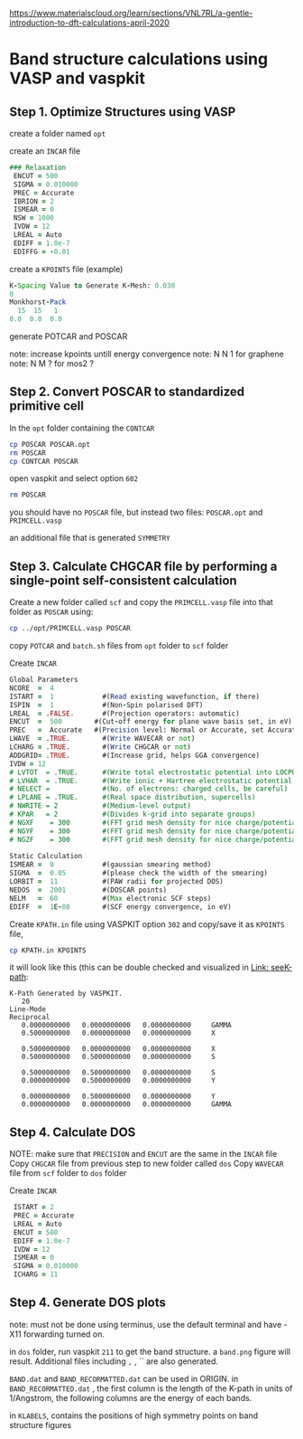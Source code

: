 https://www.materialscloud.org/learn/sections/VNL7RL/a-gentle-introduction-to-dft-calculations-april-2020

# Band structure calculations using VASP and vaspkit

## Step 1. Optimize Structures using VASP

create a folder named `opt`

create an `INCAR` file
```fortran
### Relaxation 
 ENCUT = 500
 SIGMA = 0.010000
 PREC = Accurate
 IBRION = 2
 ISMEAR = 0
 NSW = 1000
 IVDW = 12                             
 LREAL = Auto
 EDIFF = 1.0e-7
 EDIFFG = -0.01
```
create a `KPOINTS` file (example)
```fortran
K-Spacing Value to Generate K-Mesh: 0.030
0
Monkhorst-Pack
  15  15   1
0.0  0.0  0.0
```

generate POTCAR and POSCAR

note: increase kpoints untill energy convergence
note: N N 1 for graphene
note: N M ? for mos2 ? 

## Step 2. Convert POSCAR to standardized primitive cell

In the `opt` folder containing the `CONTCAR` 

```bash
cp POSCAR POSCAR.opt
rm POSCAR 
cp CONTCAR POSCAR
```
open vaspkit and select option `602`
```bash
rm POSCAR
```
you should have no `POSCAR` file, but instead two files: `POSCAR.opt` and `PRIMCELL.vasp`

an additional file that is generated `SYMMETRY` 


## Step 3. Calculate CHGCAR file by performing a single-point self-consistent calculation

Create a new folder called `scf` and copy the `PRIMCELL.vasp` file into that folder as `POSCAR` using:

```bash
cp ../opt/PRIMCELL.vasp POSCAR
```

copy `POTCAR` and `batch.sh` files from `opt` folder to `scf` folder

Create `INCAR`
```fortran
Global Parameters
NCORE  =  4
ISTART =  1            #(Read existing wavefunction, if there)
ISPIN  =  1            #(Non-Spin polarised DFT)
LREAL  = .FALSE.       #(Projection operators: automatic)
ENCUT  =  500        #(Cut-off energy for plane wave basis set, in eV)
PREC   =  Accurate   #(Precision level: Normal or Accurate, set Accurate when perform structure lattice relaxation calculation)
LWAVE  = .TRUE.        #(Write WAVECAR or not)
LCHARG = .TRUE.        #(Write CHGCAR or not)
ADDGRID= .TRUE.        #(Increase grid, helps GGA convergence)
IVDW = 12 
# LVTOT  = .TRUE.      #(Write total electrostatic potential into LOCPOT or not)
# LVHAR  = .TRUE.      #(Write ionic + Hartree electrostatic potential into LOCPOT or not)
# NELECT =             #(No. of electrons: charged cells, be careful)
# LPLANE = .TRUE.      #(Real space distribution, supercells)
# NWRITE = 2           #(Medium-level output)
# KPAR   = 2           #(Divides k-grid into separate groups)
# NGXF    = 300        #(FFT grid mesh density for nice charge/potential plots)
# NGYF    = 300        #(FFT grid mesh density for nice charge/potential plots)
# NGZF    = 300        #(FFT grid mesh density for nice charge/potential plots)
 
Static Calculation
ISMEAR =  0            #(gaussian smearing method)
SIGMA  =  0.05         #(please check the width of the smearing)
LORBIT =  11           #(PAW radii for projected DOS)
NEDOS  =  2001         #(DOSCAR points)
NELM   =  60           #(Max electronic SCF steps)
EDIFF  =  1E-08        #(SCF energy convergence, in eV)
```

Create `KPATH.in` file  using VASPKIT option `302` and copy/save it as `KPOINTS` file, 

```bash
cp KPATH.in KPOINTS
```
it will look like this (this can be double checked and visualized in [Link: seeK-path](https://www.materialscloud.org/work/tools/seekpath):

```plaintext
K-Path Generated by VASPKIT.
   20
Line-Mode
Reciprocal
   0.0000000000   0.0000000000   0.0000000000     GAMMA          
   0.5000000000   0.0000000000   0.0000000000     X              
 
   0.5000000000   0.0000000000   0.0000000000     X              
   0.5000000000   0.5000000000   0.0000000000     S              
 
   0.5000000000   0.5000000000   0.0000000000     S              
   0.0000000000   0.5000000000   0.0000000000     Y              
 
   0.0000000000   0.5000000000   0.0000000000     Y              
   0.0000000000   0.0000000000   0.0000000000     GAMMA    
```

## Step 4. Calculate DOS

NOTE: make sure that `PRECISION` and `ENCUT` are the same in the `INCAR` file
Copy `CHGCAR` file from previous step to new folder called `dos`
Copy `WAVECAR` file from `scf` folder to `dos` folder

Create `INCAR`
```fortran
 ISTART = 2
 PREC = Accurate
 LREAL = Auto
 ENCUT = 500
 EDIFF = 1.0e-7
 IVDW = 12    
 ISMEAR = 0
 SIGMA = 0.010000
 ICHARG = 11
```
## Step 4. Generate DOS plots
note: must not be done using terminus, use the default terminal and have -X11 forwarding turned on. 

in `dos` folder, run vaspkit `211` to get the band structure. a `band.png` figure will result. Additional files including `` , `` , ``  are also generated.

`BAND.dat` and `BAND_RECORMATTED.dat` can be used in ORIGIN.
in `BAND_RECORMATTED.dat` , the first column is the length of the K-path in units of 1/Angstrom, the following columns are the energy of each bands.

in `KLABELS`, contains the positions of high symmetry points on band structure figures
